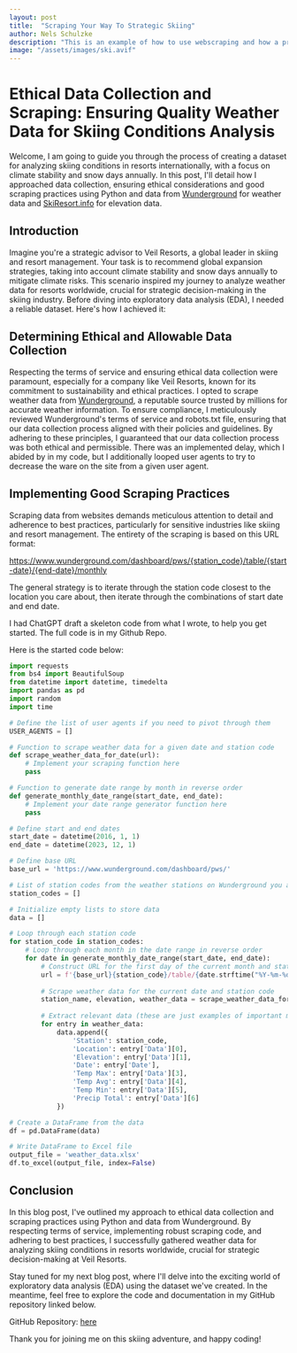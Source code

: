 ```yaml
---
layout: post
title:  "Scraping Your Way To Strategic Skiing"
author: Nels Schulzke
description: "This is an example of how to use webscraping and how a problem to solve teaches more than a problem set to complete. How webscraping can help inform strategic decision making"
image: "/assets/images/ski.avif"
---
```

# Ethical Data Collection and Scraping: Ensuring Quality Weather Data for Skiing Conditions Analysis

Welcome, I am going to guide you through the process of creating a dataset for analyzing skiing conditions in resorts internationally, with a focus on climate stability and snow days annually. In this post, I'll detail how I approached data collection, ensuring ethical considerations and good scraping practices using Python and data from [Wunderground](https://www.wunderground.com) for weather data and [SkiResort.info](https://www.skiresort.info) for elevation data.

## Introduction

Imagine you're a strategic advisor to Veil Resorts, a global leader in skiing and resort management. Your task is to recommend global expansion strategies, taking into account climate stability and snow days annually to mitigate climate risks. This scenario inspired my journey to analyze weather data for resorts worldwide, crucial for strategic decision-making in the skiing industry. Before diving into exploratory data analysis (EDA), I needed a reliable dataset. Here's how I achieved it:

## Determining Ethical and Allowable Data Collection

Respecting the terms of service and ensuring ethical data collection were paramount, especially for a company like Veil Resorts, known for its commitment to sustainability and ethical practices. I opted to scrape weather data from [Wunderground](https://www.wunderground.com), a reputable source trusted by millions for accurate weather information. To ensure compliance, I meticulously reviewed Wunderground's terms of service and robots.txt file, ensuring that our data collection process aligned with their policies and guidelines. By adhering to these principles, I guaranteed that our data collection process was both ethical and permissible. There was an implemented delay, which I abided by in my code, but I additionally looped user agents to try to decrease the ware on the site from a given user agent.

## Implementing Good Scraping Practices

Scraping data from websites demands meticulous attention to detail and adherence to best practices, particularly for sensitive industries like skiing and resort management. The entirety of the scraping is based on this URL format: 

https://www.wunderground.com/dashboard/pws/{station_code}/table/{start-date}/{end-date}/monthly

The general strategy is to iterate through the station code closest to the location you care about, then iterate through the combinations of start date and end date.

I had ChatGPT draft a skeleton code from what I wrote, to help you get started. The full code is in my Github Repo. 

Here is the started code below:

```python
import requests
from bs4 import BeautifulSoup
from datetime import datetime, timedelta
import pandas as pd
import random
import time

# Define the list of user agents if you need to pivot through them
USER_AGENTS = []

# Function to scrape weather data for a given date and station code
def scrape_weather_data_for_date(url):
    # Implement your scraping function here
    pass

# Function to generate date range by month in reverse order
def generate_monthly_date_range(start_date, end_date):
    # Implement your date range generator function here
    pass

# Define start and end dates
start_date = datetime(2016, 1, 1)
end_date = datetime(2023, 12, 1)

# Define base URL
base_url = 'https://www.wunderground.com/dashboard/pws/'

# List of station codes from the weather stations on Wunderground you are interested in
station_codes = []

# Initialize empty lists to store data
data = []

# Loop through each station code
for station_code in station_codes:
    # Loop through each month in the date range in reverse order
    for date in generate_monthly_date_range(start_date, end_date):
        # Construct URL for the first day of the current month and station code
        url = f'{base_url}{station_code}/table/{date.strftime("%Y-%m-%d")}/{date.strftime("%Y-%m-%d")}/monthly'
        
        # Scrape weather data for the current date and station code
        station_name, elevation, weather_data = scrape_weather_data_for_date(url)
        
        # Extract relevant data (these are just examples of important metrics below)
        for entry in weather_data:
            data.append({
                'Station': station_code,
                'Location': entry['Data'][0],
                'Elevation': entry['Data'][1],
                'Date': entry['Date'],
                'Temp Max': entry['Data'][3],
                'Temp Avg': entry['Data'][4],
                'Temp Min': entry['Data'][5],
                'Precip Total': entry['Data'][6]
            })

# Create a DataFrame from the data
df = pd.DataFrame(data)

# Write DataFrame to Excel file
output_file = 'weather_data.xlsx'
df.to_excel(output_file, index=False)
```
## Conclusion
In this blog post, I've outlined my approach to ethical data collection and scraping practices using Python and data from Wunderground. By respecting terms of service, implementing robust scraping code, and adhering to best practices, I successfully gathered weather data for analyzing skiing conditions in resorts worldwide, crucial for strategic decision-making at Veil Resorts.

Stay tuned for my next blog post, where I'll delve into the exciting world of exploratory data analysis (EDA) using the dataset we've created. In the meantime, feel free to explore the code and documentation in my GitHub repository linked below.

GitHub Repository: [here](https://github.com/nkschulzk/webscraping-project)

Thank you for joining me on this skiing adventure, and happy coding!
